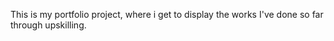 This is my portfolio project, where i get to display the works I've done so far through upskilling.
